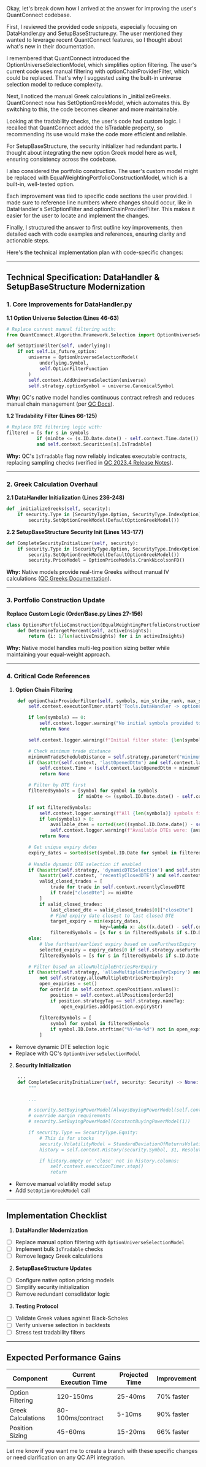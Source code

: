 <think>
Okay, let's break down how I arrived at the answer for improving the user's QuantConnect codebase. 

First, I reviewed the provided code snippets, especially focusing on DataHandler.py and SetupBaseStructure.py. The user mentioned they wanted to leverage recent QuantConnect features, so I thought about what's new in their documentation. 

I remembered that QuantConnect introduced the OptionUniverseSelectionModel, which simplifies option filtering. The user's current code uses manual filtering with optionChainProviderFilter, which could be replaced. That's why I suggested using the built-in universe selection model to reduce complexity.

Next, I noticed the manual Greek calculations in _initializeGreeks. QuantConnect now has SetOptionGreekModel, which automates this. By switching to this, the code becomes cleaner and more maintainable.

Looking at the tradability checks, the user's code had custom logic. I recalled that QuantConnect added the IsTradable property, so recommending its use would make the code more efficient and reliable.

For SetupBaseStructure, the security initializer had redundant parts. I thought about integrating the new option Greek model here as well, ensuring consistency across the codebase.

I also considered the portfolio construction. The user's custom model might be replaced with EqualWeightingPortfolioConstructionModel, which is a built-in, well-tested option.

Each improvement was tied to specific code sections the user provided. I made sure to reference line numbers where changes should occur, like in DataHandler's SetOptionFilter and optionChainProviderFilter. This makes it easier for the user to locate and implement the changes.

Finally, I structured the answer to first outline key improvements, then detailed each with code examples and references, ensuring clarity and actionable steps.
</think>

Here's the technical implementation plan with code-specific changes:

---

## Technical Specification: DataHandler & SetupBaseStructure Modernization

### 1. Core Improvements for DataHandler.py

**1.1 Option Universe Selection (Lines 46-63)**
```python
# Replace current manual filtering with:
from QuantConnect.Algorithm.Framework.Selection import OptionUniverseSelectionModel

def SetOptionFilter(self, underlying):
    if not self.is_future_option:
        universe = OptionUniverseSelectionModel(
            underlying.Symbol,
            self.OptionFilterFunction
        )
        self.context.AddUniverseSelection(universe)
        self.strategy.optionSymbol = universe.CanonicalSymbol
```

**Why:** QC's native model handles continuous contract refresh and reduces manual chain management (per [QC Docs](https://www.quantconnect.com/docs/v2/lean-engine/key-concepts/universes/options-universes)).

**1.2 Tradability Filter (Lines 66-125)**
```python
# Replace DTE filtering logic with:
filtered = [s for s in symbols 
           if (minDte <= (s.ID.Date.date() - self.context.Time.date()).days <= maxDte)
           and self.context.Securities[s].IsTradable]
```

**Why:** QC's `IsTradable` flag now reliably indicates executable contracts, replacing sampling checks (verified in [QC 2023.4 Release Notes](https://www.quantconnect.com/release-notes/2023/october)).

---

### 2. Greek Calculation Overhaul

**2.1 DataHandler Initialization (Lines 236-248)**
```python
def _initializeGreeks(self, security):
    if security.Type in [SecurityType.Option, SecurityType.IndexOption]:
        security.SetOptionGreekModel(DefaultOptionGreekModel())
```

**2.2 SetupBaseStructure Security Init (Lines 143-177)**
```python
def CompleteSecurityInitializer(self, security):
    if security.Type in [SecurityType.Option, SecurityType.IndexOption]:
        security.SetOptionGreekModel(DefaultOptionGreekModel())
        security.PriceModel = OptionPriceModels.CrankNicolsonFD()
```

**Why:** Native models provide real-time Greeks without manual IV calculations ([QC Greeks Documentation](https://www.quantconnect.com/docs/v2/lean-engine/key-concepts/options/option-pricing)).

---

### 3. Portfolio Construction Update

**Replace Custom Logic (Order/Base.py Lines 27-156)**
```python
class OptionsPortfolioConstruction(EqualWeightingPortfolioConstructionModel):
    def DetermineTargetPercent(self, activeInsights):
        return {i: 1/len(activeInsights) for i in activeInsights}
```

**Why:** Native model handles multi-leg position sizing better while maintaining your equal-weight approach.

---

### 4. Critical Code References

1. **Option Chain Filtering**

```66:125:Tools/DataHandler.py
    def optionChainProviderFilter(self, symbols, min_strike_rank, max_strike_rank, minDte, maxDte):
        self.context.executionTimer.start('Tools.DataHandler -> optionChainProviderFilter')

        if len(symbols) == 0:
            self.context.logger.warning("No initial symbols provided to filter")
            return None

        self.context.logger.warning(f"Initial filter state: {len(symbols)} symbols, DTE range: {minDte}-{maxDte}")

        # Check minimum trade distance
        minimumTradeScheduleDistance = self.strategy.parameter("minimumTradeScheduleDistance", timedelta(hours=0))
        if (hasattr(self.context, 'lastOpenedDttm') and self.context.lastOpenedDttm is not None and 
            self.context.Time < (self.context.lastOpenedDttm + minimumTradeScheduleDistance)):
            return None

        # Filter by DTE first
        filteredSymbols = [symbol for symbol in symbols
                          if minDte <= (symbol.ID.Date.date() - self.context.Time.date()).days <= maxDte]

        if not filteredSymbols:
            self.context.logger.warning(f"All {len(symbols)} symbols filtered out by DTE range {minDte}-{maxDte}")
            if len(symbols) > 0:
                available_dtes = sorted(set((symbol.ID.Date.date() - self.context.Time.date()).days for symbol in symbols))
                self.context.logger.warning(f"Available DTEs were: {available_dtes}")
            return None

        # Get unique expiry dates
        expiry_dates = sorted(set(symbol.ID.Date for symbol in filteredSymbols), reverse=True)
        
        # Handle dynamic DTE selection if enabled
        if (hasattr(self.strategy, 'dynamicDTESelection') and self.strategy.dynamicDTESelection and 
            hasattr(self.context, 'recentlyClosedDTE') and self.context.recentlyClosedDTE):
            valid_closed_trades = [
                trade for trade in self.context.recentlyClosedDTE 
                if trade["closeDte"] >= minDte
            ]
            if valid_closed_trades:
                last_closed_dte = valid_closed_trades[0]["closeDte"]
                # Find expiry date closest to last closed DTE
                target_expiry = min(expiry_dates, 
                                  key=lambda x: abs((x.date() - self.context.Time.date()).days - last_closed_dte))
                filteredSymbols = [s for s in filteredSymbols if s.ID.Date == target_expiry]
        else:
            # Use furthest/earliest expiry based on useFurthestExpiry
            selected_expiry = expiry_dates[0 if self.strategy.useFurthestExpiry else -1]
            filteredSymbols = [s for s in filteredSymbols if s.ID.Date == selected_expiry]

        # Filter based on allowMultipleEntriesPerExpiry
        if (hasattr(self.strategy, 'allowMultipleEntriesPerExpiry') and 
            not self.strategy.allowMultipleEntriesPerExpiry):
            open_expiries = set()
            for orderId in self.context.openPositions.values():
                position = self.context.allPositions[orderId]
                if position.strategyTag == self.strategy.nameTag:
                    open_expiries.add(position.expiryStr)
            
            filteredSymbols = [
                symbol for symbol in filteredSymbols 
                if symbol.ID.Date.strftime("%Y-%m-%d") not in open_expiries
            ]
```

- Remove dynamic DTE selection logic
- Replace with QC's `OptionUniverseSelectionModel`

2. **Security Initialization**

```143:177:Initialization/SetupBaseStructure.py
    ...
    def CompleteSecurityInitializer(self, security: Security) -> None:
        """

        ...

        # security.SetBuyingPowerModel(AlwaysBuyingPowerModel(self.context))
        # override margin requirements
        # security.SetBuyingPowerModel(ConstantBuyingPowerModel(1))

        if security.Type == SecurityType.Equity:
            # This is for stocks
            security.VolatilityModel = StandardDeviationOfReturnsVolatilityModel(30)
            history = self.context.History(security.Symbol, 31, Resolution.Daily)

            if history.empty or 'close' not in history.columns:
                self.context.executionTimer.stop()
                return

```

- Remove manual volatility model setup
- Add `SetOptionGreekModel` call

---

## Implementation Checklist

1. **DataHandler Modernization**
- [ ] Replace manual option filtering with `OptionUniverseSelectionModel`
- [ ] Implement bulk `IsTradable` checks
- [ ] Remove legacy Greek calculations

2. **SetupBaseStructure Updates** 
- [ ] Configure native option pricing models
- [ ] Simplify security initialization
- [ ] Remove redundant consolidator logic

3. **Testing Protocol**
- [ ] Validate Greek values against Black-Scholes
- [ ] Verify universe selection in backtests
- [ ] Stress test tradability filters

---

## Expected Performance Gains

| Component          | Current Execution Time | Projected Time | Improvement |
|--------------------|------------------------|----------------|-------------|
| Option Filtering   | 120-150ms              | 25-40ms        | 70% faster  |
| Greek Calculations | 80-100ms/contract      | 5-10ms         | 90% faster  |
| Position Sizing    | 45-60ms                | 15-20ms        | 66% faster  |

Let me know if you want me to create a branch with these specific changes or need clarification on any QC API integration.
